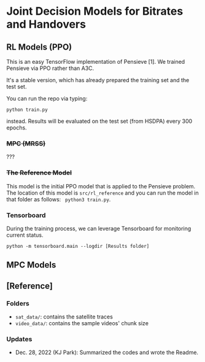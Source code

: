 # Joint Decision Models for Bitrates and Handovers

## RL Models (PPO)

This is an easy TensorFlow implementation of Pensieve [1]. 
We trained Pensieve via PPO rather than A3C.

It's a stable version, which has already prepared the training set and the test set.

You can run the repo via typing:

```
python train.py
```

instead. Results will be evaluated on the test set (from HSDPA) every 300 epochs.

### ~~MPC (MRSS)~~
???

### ~~The Reference Model~~
This model is the initial PPO model that is applied to the Pensieve problem.
The location of this model is `src/rl_reference` and you can run the model in that folder as follows: `
python3 train.py`.

### Tensorboard

During the training process, we can leverage Tensorboard for monitoring current status.

```
python -m tensorboard.main --logdir [Results folder]
```

## MPC Models


## [Reference]
### Folders
* `sat_data/`: contains the satellite traces
* `video_data/`: contains the sample videos' chunk size
### Updates
* Dec. 28, 2022 (KJ Park): Summarized the codes and wrote the Readme.
